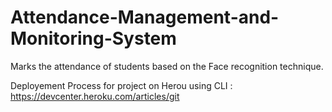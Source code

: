 # Attendance-Management-and-Monitoring-System

Marks the attendance of students based on the Face recognition technique.

Deployement Process for project on Herou using CLI :
https://devcenter.heroku.com/articles/git
